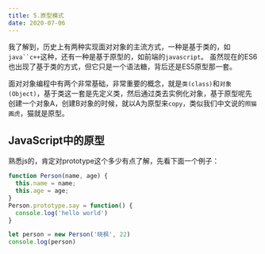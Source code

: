 ```yaml
---
title: 5.原型模式
date: 2020-07-06
---
```

我了解到，历史上有两种实现面对对象的主流方式，一种是基于类的，如`java``c++`这种，还有一种是基于原型的，如前端的`javascript`。
虽然现在的ES6也出现了基于类的方式，但它只是一个语法糖，背后还是ES5原型那一套。

面对对象编程中有两个非常基础，非常重要的概念，就是`类(class)`和`对象(Object)`，基于类这一套是先定义类，然后通过类去实例化对象，基于原型呢先创建一个对象A，创建B对象的时候，就以A为原型来`copy`，类似我们中文说的`照猫画虎`，猫就是原型。


## JavaScript中的原型
熟悉js的，肯定对prototype这个多少有点了解，先看下面一个例子：
```js
function Person(name, age) {
  this.name = name;
  this.age = age;
}
Person.prototype.say = function() {
  console.log('hello world')
}

let person = new Person('晓枫', 22)
console.log(person)

```